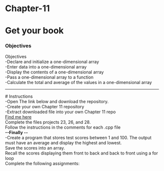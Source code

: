 # Chapter-11
# Get your book
<h3>Objectives</h3>

Objectives<br>
-Declare and initialize a one-dimensional array<br>
-Enter data into a one-dimensional array<br>
-Display the contents of a one-dimensional array<br>
-Pass a one-dimensional array to a function<br>
-Calculate the total and average of the values in a one-dimensional array<br>
<hr>
# Instructions<br>
-Open The link below and download the repository. <br>
-Create your own Chapter 11 repository <br>
-Extract downloaded file into your own Chapter 11 repo<br>
<a href ="https://github.com/WestCplusplus/CIS-161-Cplusplus/tree/master/Home%20Work/Chapter%2011/Intermediate26%20Project-IM">Find me here</a><br>
Complete the files projects 23, 26, and 28.
<br>
Follow the instructions in the comments for each .cpp file <br>
<b>--Finally --</b><br>
-Create a program that stores test scores between 1 and 100. The output must have an average and display the highest and lowest. <br>
Save the scores into an array. <br>
Recall the scores displaying them front to back and back to front using a for loop <br>
Complete the following assignments:<br>

